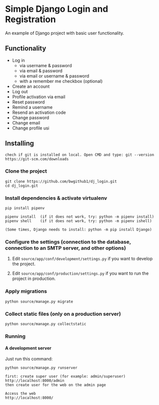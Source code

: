 # Simple Django Login and Registration

An example of Django project with basic user functionality.

## Functionality

- Log in
    - via username & password
    - via email & password
    - via email or username & password
    - with a remember me checkbox (optional)
- Create an account
- Log out
- Profile activation via email
- Reset password
- Remind a username
- Resend an activation code
- Change password
- Change email
- Change profile
usi
## Installing

```
chech if git is installed on local. Open CMD and type: git --version 
https://git-scm.com/downloads
```

### Clone the project

```
git clone https://github.com/bwgithub1/dj_login.git
cd dj_login.git
```

### Install dependencies & activate virtualenv

```
pip install pipenv  

pipenv install  (if it does not work, try: python -m pipenv install)
pipenv shell	(if it does not work, try: python -m pipenv ishell)

(Some times, Django needs to install: python -m pip install Django)
```

### Configure the settings (connection to the database, connection to an SMTP server, and other options)

1. Edit `source/app/conf/development/settings.py` if you want to develop the project.

2. Edit `source/app/conf/production/settings.py` if you want to run the project in production.

### Apply migrations

```
python source/manage.py migrate
```

### Collect static files (only on a production server)

```
python source/manage.py collectstatic
```

### Running

#### A development server

Just run this command:

```
python source/manage.py runserver

first: create super user (for example: admin/superuser)
http://localhost:8000/admin  
then create user for the web on the admin page

Access the web 
http://localhost:8000/
```
